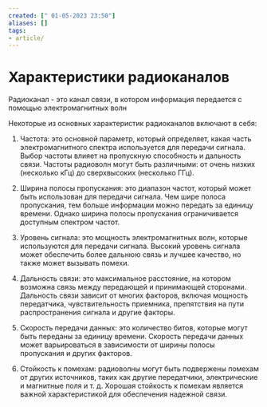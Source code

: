 ```yaml
---
created: [" 01-05-2023 23:50"]
aliases: []
tags:
- article/
---
```


# Характеристики радиоканалов

Радиоканал - это канал связи, в котором информация передается с помощью электромагнитных волн

Некоторые из основных характеристик радиоканалов включают в себя:

1.  Частота: это основной параметр, который определяет, какая часть электромагнитного спектра используется для передачи сигнала. Выбор частоты влияет на пропускную способность и дальность связи. Частоты радиоволн могут быть различными: от очень низких (несколько кГц) до сверхвысоких (несколько ГГц).
    
2.  Ширина полосы пропускания: это диапазон частот, который может быть использован для передачи сигнала. Чем шире полоса пропускания, тем больше информации можно передать за единицу времени. Однако ширина полосы пропускания ограничивается доступным спектром частот.
    
3.  Уровень сигнала: это мощность электромагнитных волн, которые используются для передачи сигнала. Высокий уровень сигнала может обеспечить более дальнюю связь и лучшее качество, но также может вызывать помехи.
    
4.  Дальность связи: это максимальное расстояние, на котором возможна связь между передающей и принимающей сторонами. Дальность связи зависит от многих факторов, включая мощность передатчика, чувствительность приемника, препятствия на пути распространения сигнала и другие факторы.
    
5.  Скорость передачи данных: это количество битов, которые могут быть переданы за единицу времени. Скорость передачи данных может варьироваться в зависимости от ширины полосы пропускания и других факторов.
    
6.  Стойкость к помехам: радиоволны могут быть подвержены помехам от других источников, таких как другие передатчики, электрические и магнитные поля и т. д. Хорошая стойкость к помехам является важной характеристикой для обеспечения надежной связи.